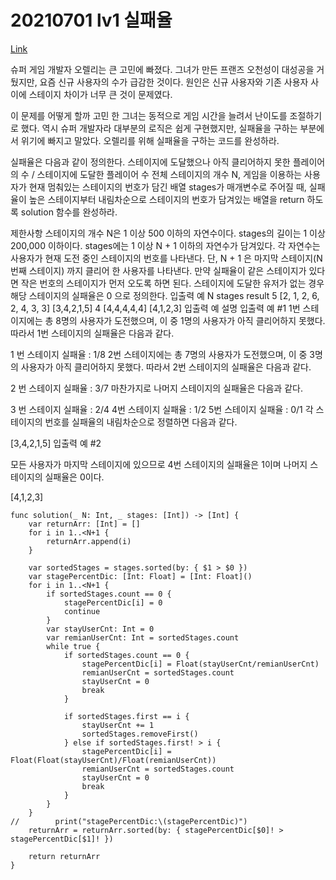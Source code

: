 # 20210701 lv1 실패율
[Link](https://programmers.co.kr/learn/courses/30/lessons/42889?language=swift)

슈퍼 게임 개발자 오렐리는 큰 고민에 빠졌다. 그녀가 만든 프랜즈 오천성이 대성공을 거뒀지만, 요즘 신규 사용자의 수가 급감한 것이다. 원인은 신규 사용자와 기존 사용자 사이에 스테이지 차이가 너무 큰 것이 문제였다.

이 문제를 어떻게 할까 고민 한 그녀는 동적으로 게임 시간을 늘려서 난이도를 조절하기로 했다. 역시 슈퍼 개발자라 대부분의 로직은 쉽게 구현했지만, 실패율을 구하는 부분에서 위기에 빠지고 말았다. 오렐리를 위해 실패율을 구하는 코드를 완성하라.

실패율은 다음과 같이 정의한다.
스테이지에 도달했으나 아직 클리어하지 못한 플레이어의 수 / 스테이지에 도달한 플레이어 수
전체 스테이지의 개수 N, 게임을 이용하는 사용자가 현재 멈춰있는 스테이지의 번호가 담긴 배열 stages가 매개변수로 주어질 때, 실패율이 높은 스테이지부터 내림차순으로 스테이지의 번호가 담겨있는 배열을 return 하도록 solution 함수를 완성하라.

제한사항
스테이지의 개수 N은 1 이상 500 이하의 자연수이다.
stages의 길이는 1 이상 200,000 이하이다.
stages에는 1 이상 N + 1 이하의 자연수가 담겨있다.
각 자연수는 사용자가 현재 도전 중인 스테이지의 번호를 나타낸다.
단, N + 1 은 마지막 스테이지(N 번째 스테이지) 까지 클리어 한 사용자를 나타낸다.
만약 실패율이 같은 스테이지가 있다면 작은 번호의 스테이지가 먼저 오도록 하면 된다.
스테이지에 도달한 유저가 없는 경우 해당 스테이지의 실패율은 0 으로 정의한다.
입출력 예
N    stages    result
5    [2, 1, 2, 6, 2, 4, 3, 3]    [3,4,2,1,5]
4    [4,4,4,4,4]    [4,1,2,3]
입출력 예 설명
입출력 예 #1
1번 스테이지에는 총 8명의 사용자가 도전했으며, 이 중 1명의 사용자가 아직 클리어하지 못했다. 따라서 1번 스테이지의 실패율은 다음과 같다.

1 번 스테이지 실패율 : 1/8
2번 스테이지에는 총 7명의 사용자가 도전했으며, 이 중 3명의 사용자가 아직 클리어하지 못했다. 따라서 2번 스테이지의 실패율은 다음과 같다.

2 번 스테이지 실패율 : 3/7
마찬가지로 나머지 스테이지의 실패율은 다음과 같다.

3 번 스테이지 실패율 : 2/4
4번 스테이지 실패율 : 1/2
5번 스테이지 실패율 : 0/1
각 스테이지의 번호를 실패율의 내림차순으로 정렬하면 다음과 같다.

[3,4,2,1,5]
입출력 예 #2

모든 사용자가 마지막 스테이지에 있으므로 4번 스테이지의 실패율은 1이며 나머지 스테이지의 실패율은 0이다.

[4,1,2,3]

```
func solution(_ N: Int, _ stages: [Int]) -> [Int] {
    var returnArr: [Int] = []
    for i in 1..<N+1 {
        returnArr.append(i)
    }
    
    var sortedStages = stages.sorted(by: { $1 > $0 })
    var stagePercentDic: [Int: Float] = [Int: Float]()
    for i in 1..<N+1 {
        if sortedStages.count == 0 {
            stagePercentDic[i] = 0
            continue
        }
        var stayUserCnt: Int = 0
        var remianUserCnt: Int = sortedStages.count
        while true {
            if sortedStages.count == 0 {
                stagePercentDic[i] = Float(stayUserCnt/remianUserCnt)
                remianUserCnt = sortedStages.count
                stayUserCnt = 0
                break
            }
            
            if sortedStages.first == i {
                stayUserCnt += 1
                sortedStages.removeFirst()
            } else if sortedStages.first! > i {
                stagePercentDic[i] = Float(Float(stayUserCnt)/Float(remianUserCnt))
                remianUserCnt = sortedStages.count
                stayUserCnt = 0
                break
            }
        }
    }
//        print("stagePercentDic:\(stagePercentDic)")
    returnArr = returnArr.sorted(by: { stagePercentDic[$0]! > stagePercentDic[$1]! })
    
    return returnArr
}
```
